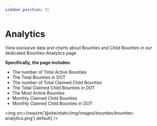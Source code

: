```yaml
---
sidebar_position: 15
---
```


# Analytics

View exclusive data and charts about Bounties and Child Bounties in our dedicated Bounties-Analytics page

**Specifically, the page includes:**

- The number of Total Active Bounties 
- The Total Bounties in DOT 
- The number of Total Claimed Child Bounties
- The Total Claimed Child Bounties in DOT 
- The Most Active Bounties 
- Monthly Claimed Child Bounties 
- Monthly Claimed Child Bounties in DOT 

<img src={require('@site/static/img/images/bounties/bounties-analytics.png').default} />